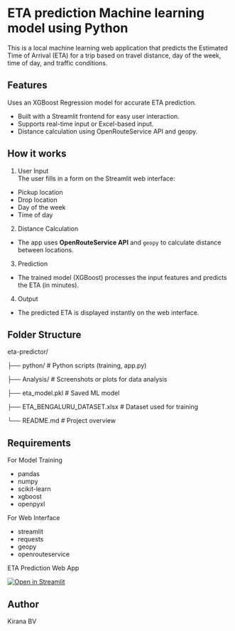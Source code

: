 # ETA prediction Machine learning model using Python 

This is a local machine learning web application that predicts the Estimated Time of Arrival (ETA) for a trip based on travel distance, day of the week, time of day, and traffic conditions. 

## Features
Uses an XGBoost Regression model for accurate ETA prediction.
- Built with a Streamlit frontend for easy user interaction.
- Supports real-time input or Excel-based input.
- Distance calculation using OpenRouteService API and geopy.


## How it works
1. User Input  
The user fills in a form on the Streamlit web interface:
- Pickup location  
- Drop location  
- Day of the week  
- Time of day  

2. Distance Calculation  
- The app uses **OpenRouteService API** and `geopy` to calculate distance between locations.

3. Prediction  
- The trained model (XGBoost) processes the input features and predicts the ETA (in minutes).

4. Output  
- The predicted ETA is displayed instantly on the web interface.


## Folder Structure

eta-predictor/

├── python/ # Python scripts (training, app.py)

├── Analysis/ # Screenshots or plots for data analysis

├── eta_model.pkl # Saved ML model

├── ETA_BENGALURU_DATASET.xlsx # Dataset used for training

└── README.md # Project overview

## Requirements
 For Model Training
- pandas 
- numpy 
- scikit-learn  
- xgboost
- openpyxl

For Web Interface
- streamlit
- requests  
- geopy 
- openrouteservice

ETA Prediction Web App

[![Open in Streamlit](https://static.streamlit.io/badges/streamlit_badge_black_white.svg)](https://your-app-name.streamlit.app)
  
## Author
Kirana BV
